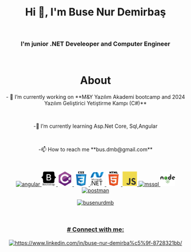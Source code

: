 <h1 align="center">Hi 👋, I'm Buse Nur Demirbaş</h1>
<br>
<h3 align="center">I'm junior .NET Develeoper and Computer Engineer</h3>
<br>
<h1 align="center">About</h1>

<p align="center"> - 🔭 I’m currently working on **M&Y Yazılım Akademi bootcamp and 2024 Yazılım Geliştirici Yetiştirme Kampı (C#)**</p>
  
<br>
<p align="center"> -🌱 I’m currently learning Asp.Net Core, Sql,Angular </p>
<br>
<p align="center"> -📫 How to reach me **bus.dmb@gmail.com**</p>
<br>
<p align="center"> <a href="https://angular.io" target="_blank" rel="noreferrer"> <img src="https://angular.io/assets/images/logos/angular/angular.svg" alt="angular" width="40" height="40"/> </a> <a href="https://getbootstrap.com" target="_blank" rel="noreferrer"> <img src="https://raw.githubusercontent.com/devicons/devicon/master/icons/bootstrap/bootstrap-plain-wordmark.svg" alt="bootstrap" width="40" height="40"/> </a> <a href="https://www.w3schools.com/cs/" target="_blank" rel="noreferrer"> <img src="https://raw.githubusercontent.com/devicons/devicon/master/icons/csharp/csharp-original.svg" alt="csharp" width="40" height="40"/> </a> <a href="https://www.w3schools.com/css/" target="_blank" rel="noreferrer"> <img src="https://raw.githubusercontent.com/devicons/devicon/master/icons/css3/css3-original-wordmark.svg" alt="css3" width="40" height="40"/> </a> <a href="https://dotnet.microsoft.com/" target="_blank" rel="noreferrer"> <img src="https://raw.githubusercontent.com/devicons/devicon/master/icons/dot-net/dot-net-original-wordmark.svg" alt="dotnet" width="40" height="40"/> </a> <a href="https://www.w3.org/html/" target="_blank" rel="noreferrer"> <img src="https://raw.githubusercontent.com/devicons/devicon/master/icons/html5/html5-original-wordmark.svg" alt="html5" width="40" height="40"/> </a> <a href="https://developer.mozilla.org/en-US/docs/Web/JavaScript" target="_blank" rel="noreferrer"> <img src="https://raw.githubusercontent.com/devicons/devicon/master/icons/javascript/javascript-original.svg" alt="javascript" width="40" height="40"/> </a> <a href="https://www.microsoft.com/en-us/sql-server" target="_blank" rel="noreferrer"> <img src="https://www.svgrepo.com/show/303229/microsoft-sql-server-logo.svg" alt="mssql" width="40" height="40"/> </a> <a href="https://nodejs.org" target="_blank" rel="noreferrer"> <img src="https://raw.githubusercontent.com/devicons/devicon/master/icons/nodejs/nodejs-original-wordmark.svg" alt="nodejs" width="40" height="40"/> </a> <a href="https://postman.com" target="_blank" rel="noreferrer"> <img src="https://www.vectorlogo.zone/logos/getpostman/getpostman-icon.svg" alt="postman" width="40" height="40"/> </a> <a href="https://www.rabbitmq.com" target="_blank" 
  <br>  <br>      
    <p align="center" ><img align="center" background-color="black" src="https://github-readme-stats.vercel.app/api/top-langs?username=busenurdmb&show_icons=true&locale=en&layout=compact" alt="busenurdmb" /></p>
    <br>
    <p align="center"> 
  
  <h3 align="center"> # Connect with me:</h3>
<p align="center">
<a href="https://linkedin.com/in/https://www.linkedin.com/in/buse-nur-demirba%c5%9f-8728321bb/" target="blank"><img align="center" src="https://raw.githubusercontent.com/rahuldkjain/github-profile-readme-generator/master/src/images/icons/Social/linked-in-alt.svg" alt="https://www.linkedin.com/in/buse-nur-demirba%c5%9f-8728321bb/" height="30" width="40" /></a>
</p></p>

